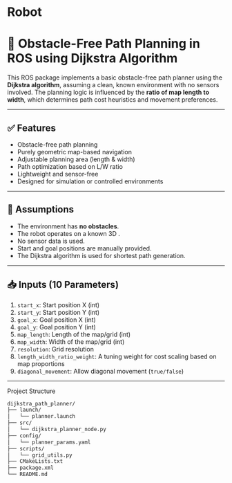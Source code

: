 # Robot
# 📍 Obstacle-Free Path Planning in ROS using Dijkstra Algorithm

This ROS package implements a basic obstacle-free path planner using the **Dijkstra algorithm**, assuming a clean, known environment with no sensors involved. The planning logic is influenced by the **ratio of map length to width**, which determines path cost heuristics and movement preferences.

---

## ✅ Features

- Obstacle-free path planning
- Purely geometric map-based navigation
- Adjustable planning area (length & width)
- Path optimization based on L/W ratio
- Lightweight and sensor-free
- Designed for simulation or controlled environments

---

## 🧾 Assumptions

- The environment has **no obstacles**.
- The robot operates on a known 3D .
- No sensor data is used.
- Start and goal positions are manually provided.
- The Dijkstra algorithm is used for shortest path generation.

---

## 📥 Inputs (10 Parameters)

1. `start_x`: Start position X (int)
2. `start_y`: Start position Y (int)
3. `goal_x`: Goal position X (int)
4. `goal_y`: Goal position Y (int)
5. `map_length`: Length of the map/grid (int)
6. `map_width`: Width of the map/grid (int)
7. `resolution`: Grid resolution 
8. `length_width_ratio_weight`: A tuning weight for cost scaling based on map proportions
9. `diagonal_movement`: Allow diagonal movement (`true/false`)

---
Project Structure

```bash
dijkstra_path_planner/
├── launch/
│   └── planner.launch
├── src/
│   └── dijkstra_planner_node.py
├── config/
│   └── planner_params.yaml
├── scripts/
│   └── grid_utils.py
├── CMakeLists.txt
├── package.xml
└── README.md
